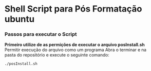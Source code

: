 # Shell Script para Pós Formatação ubuntu

### Passos para executar o Script

**Primeiro utilize de as permições de executar o arquivo __posInstall.sh__**
Permitir execução do arquivo como um programa
Abra o terminar e na pasta do repositório e execute o seguinte comando:

```
./posInstall.sh
```

